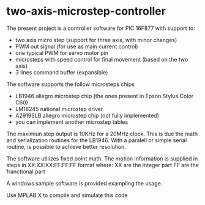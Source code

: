 # two-axis-microstep-controller
The present project is a controller software for PIC 16F877 with support to:
* two axis micro step (support for three axis, with minor changes)
* PWM out signal (for use as main current control)
* one typical PWM for servo motor pin
* microsteps with speed control for final movement (based on the two axis)
* 3 lines command buffer (expansible)

The software supports the follow microsteps chips
* LB1946 allegro microstep chip (the ones present in Epson Stylus Color C60)
* LM18245 national microstep driver
* A2919SLB allegro microstep chip (not fully implemented)
* you can implement another microstep tables
 
The maximiun step output is 10KHz for a 20MHz clock. This is due the math and serialization routines for the LB1946.
With a paralell or simple serial routine, is possible to achieve better resolution.

The software utilizes fixed point math.
The motion information is supplied in steps in XX:XX:XX:FF:FF:FF format where:
XX are the integer part
FF are the franctional part

A windows sample software is provided exampling the usage.

Use MPLAB X to compile and simulate this code